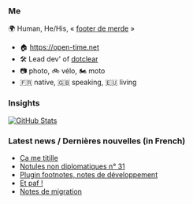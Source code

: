 ### Me

🌍 Human, He/His, « [footer de merde](https://open-time.net/post/2013/07/17/La-veritable-histoire-du-Footer-de-merde-) » 
* 🏠 https://open-time.net 
* 🛠️ Lead dev' of [dotclear](https://git.dotclear.org/dev/dotclear)
* 📷 photo, 🚲 vélo, 🏍️ moto 
* 🇫🇷 native, 🇬🇧 speaking, 🇪🇺 living

### Insights

[![GitHub Stats](https://github-readme-stats-sigma-five.vercel.app/api?username=franck-paul)](https://github.com/franck-paul)

### Latest news / Dernières nouvelles (in French)

<!-- BLOG-POST-LIST:START -->
- [Ça me titille](https://open-time.net/post/2024/05/21/Ca-me-titille)
- [Notules non diplomatiques n° 31](https://open-time.net/post/2024/05/19/Notules-non-diplomatiques-n-31)
- [Plugin footnotes, notes de développement](https://open-time.net/post/2024/05/19/Plugin-footnotes-notes-de-developpement)
- [Et paf !](https://open-time.net/post/2024/05/18/Et-paf-)
- [Notes de migration](https://open-time.net/post/2024/05/17/Notes-de-migration)
<!-- BLOG-POST-LIST:END -->
